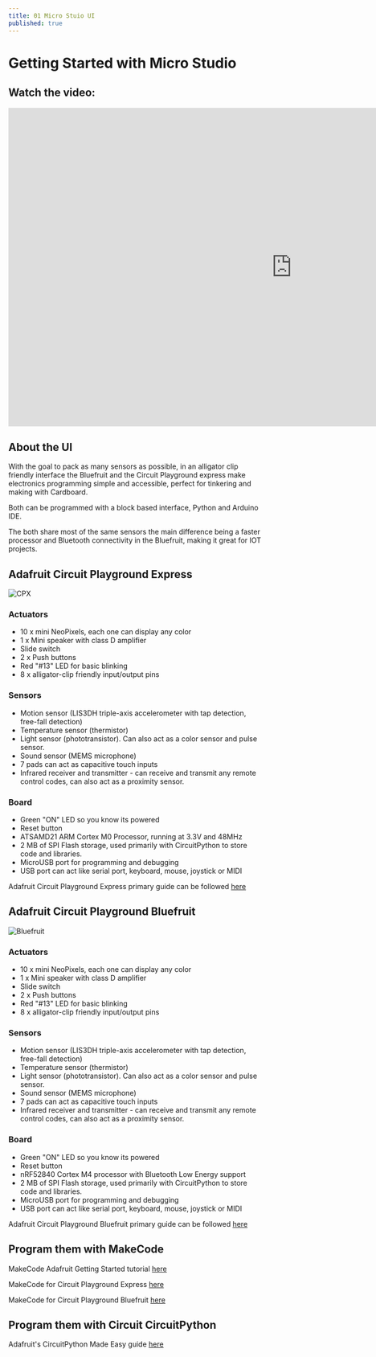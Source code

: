 ```yaml
---
title: 01 Micro Stuio UI
published: true
---
```

# Getting Started with Micro Studio

## Watch the video:

<iframe width="1127" height="634" src="https://www.youtube.com/embed/cKwKSDApl_8" frameborder="0" allow="accelerometer; autoplay; clipboard-write; encrypted-media; gyroscope; picture-in-picture" allowfullscreen></iframe>

## About the UI

With the goal to pack as many sensors as possible, in an alligator clip friendly interface the Bluefruit and the Circuit Playground express make electronics programming simple and accessible, perfect for tinkering and making with Cardboard.

Both can be programmed with a block based interface, Python and Arduino IDE.

The both share most of the same sensors the main difference being a faster processor and Bluetooth connectivity in the Bluefruit, making it great for IOT projects.

## Adafruit Circuit Playground Express

![CPX](https://cdn-learn.adafruit.com/assets/assets/000/046/949/large1024/circuit_playground_cpx03.jpg?1507071350)

### Actuators
- 10 x mini NeoPixels, each one can display any color
- 1 x Mini speaker with class D amplifier
- Slide switch
- 2 x Push buttons
- Red "#13" LED for basic blinking
- 8 x alligator-clip friendly input/output pins

### Sensors

- Motion sensor (LIS3DH triple-axis accelerometer with tap detection, free-fall detection)
- Temperature sensor (thermistor)
- Light sensor (phototransistor). Can also act as a color sensor and pulse sensor.
- Sound sensor (MEMS microphone)
- 7 pads can act as capacitive touch inputs
- Infrared receiver and transmitter - can receive and transmit any remote control codes, can also act as a proximity sensor.

### Board

- Green "ON" LED so you know its powered
- Reset button
- ATSAMD21 ARM Cortex M0 Processor, running at 3.3V and 48MHz
- 2 MB of SPI Flash storage, used primarily with CircuitPython to store code and libraries.
- MicroUSB port for programming and debugging
- USB port can act like serial port, keyboard, mouse, joystick or MIDI

Adafruit Circuit Playground Express primary guide can be followed [here](https://learn.adafruit.com/adafruit-circuit-playground-express)

## Adafruit Circuit Playground Bluefruit
![Bluefruit](https://cdn-learn.adafruit.com/assets/assets/000/080/516/large1024/adafruit_products_CPB_Front.jpg?1567701679)

### Actuators
- 10 x mini NeoPixels, each one can display any color
- 1 x Mini speaker with class D amplifier
- Slide switch
- 2 x Push buttons
- Red "#13" LED for basic blinking
- 8 x alligator-clip friendly input/output pins

### Sensors

- Motion sensor (LIS3DH triple-axis accelerometer with tap detection, free-fall detection)
- Temperature sensor (thermistor)
- Light sensor (phototransistor). Can also act as a color sensor and pulse sensor.
- Sound sensor (MEMS microphone)
- 7 pads can act as capacitive touch inputs
- Infrared receiver and transmitter - can receive and transmit any remote control codes, can also act as a proximity sensor.

### Board

- Green "ON" LED so you know its powered
- Reset button
- nRF52840 Cortex M4 processor with Bluetooth Low Energy support
- 2 MB of SPI Flash storage, used primarily with CircuitPython to store code and libraries.
- MicroUSB port for programming and debugging
- USB port can act like serial port, keyboard, mouse, joystick or MIDI

Adafruit Circuit Playground Bluefruit primary guide can be followed [here](https://learn.adafruit.com/adafruit-circuit-playground-bluefruit)


## Program them with MakeCode

MakeCode Adafruit Getting Started tutorial [here](https://learn.adafruit.com/makecode/)

MakeCode for Circuit Playground Express [here](https://makecode.adafruit.com/)

MakeCode for Circuit Playground Bluefruit [here](https://maker.makecode.com/)

## Program them with Circuit CircuitPython

Adafruit's CircuitPython Made Easy guide [here](https://learn.adafruit.com/circuitpython-made-easy-on-circuit-playground-express)
